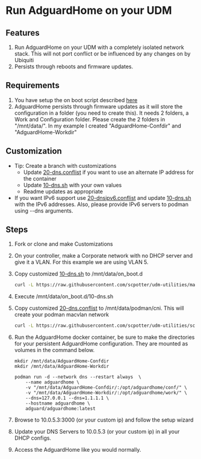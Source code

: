 # Run AdguardHome on your UDM

## Features

1. Run AdguardHome on your UDM with a completely isolated network stack.  This will not port conflict or be influenced by any changes on by Ubiquiti
2. Persists through reboots and firmware updates.

## Requirements

1. You have setup the on boot script described [here](https://github.com/boostchicken/udm-utilities/tree/master/on-boot-script)
1. AdguardHome persists through firmware updates as it will store the configuration in a folder (you need to create this). It needs 2 folders, a Work and Configuration folder. Please create the 2 folders in "/mnt/data/". In my example I created "AdguardHome-Confdir" and "AdguardHome-Workdir"

## Customization

* Tip: Create a branch with customizations
    * Update [20-dns.conflist](../cni-plugins/20-dns.conflist) if you want to use an alternate IP address for the container
    * Update [10-dns.sh](../dns-common/on_boot.d/10-dns.sh) with your own values
    * Readme updates as appropriate
* If you want IPv6 support use [20-dnsipv6.conflist](../cni-plugins/20-dnsipv6.conflist) and update [10-dns.sh](../dns-common/on_boot.d/10-dns.sh) with the IPv6 addresses. Also, please provide IPv6 servers to podman using --dns arguments.

## Steps

1. Fork or clone and make Customizations
1. On your controller, make a Corporate network with no DHCP server and give it a VLAN. For this example we are using VLAN 5.
1. Copy customized [10-dns.sh](../dns-common/on_boot.d/10-dns.sh) to /mnt/data/on_boot.d 
    ```bash
    curl -L https://raw.githubusercontent.com/scpotter/udm-utilities/master/dns-common/on_boot.d/10-dns.sh -o /mnt/data/on_boot.d/10-dns.sh
    ```
1. Execute /mnt/data/on_boot.d/10-dns.sh
1. Copy customized [20-dns.conflist](../cni-plugins/20-dns.conflist) to /mnt/data/podman/cni.  This will create your podman macvlan network
    ```bash
    curl -L https://raw.githubusercontent.com/scpotter/udm-utilities/scpotter-custom-config/cni-plugins/20-dns.conflist -o /mnt/data/podman/cni/20-dns.conflist
    ```
1. Run the AdguardHome docker container, be sure to make the directories for your persistent AdguardHome configuration.  They are mounted as volumes in the command below.

    ```shell script
    mkdir /mnt/data/AdguardHome-Confdir
    mkdir /mnt/data/AdguardHome-Workdir
    
    podman run -d --network dns --restart always  \
        --name adguardhome \
        -v "/mnt/data/AdguardHome-Confdir/:/opt/adguardhome/conf/" \
        -v "/mnt/data/AdguardHome-Workdir/:/opt/adguardhome/work/" \
        --dns=127.0.0.1 --dns=1.1.1.1 \
        --hostname adguardhome \
        adguard/adguardhome:latest
    ```

1. Browse to 10.0.5.3:3000 (or your custom ip) and follow the setup wizard
1. Update your DNS Servers to 10.0.5.3 (or your custom ip) in all your DHCP configs.
1. Access the AdguardHome like you would normally.
